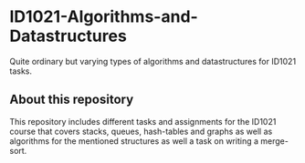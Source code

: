 # ID1021-Algorithms-and-Datastructures
Quite ordinary but varying types of algorithms and datastructures for ID1021 tasks.
## About this repository
This repository includes different tasks and assignments for the ID1021 course that
covers stacks, queues, hash-tables and graphs as well as algorithms for the mentioned structures
as well a task on writing a merge-sort.
